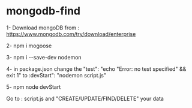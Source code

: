 # mongodb-find

1- Download mongoDB from : https://www.mongodb.com/try/download/enterprise

2- npm i mogoose

3- npm i --save-dev nodemon

4- in package.json change the "test": "echo \"Error: no test specified\" && exit 1" to :devStart": "nodemon script.js"

5- npm node devStart

Go to : script.js and "CREATE/UPDATE/FIND/DELETE" your data
